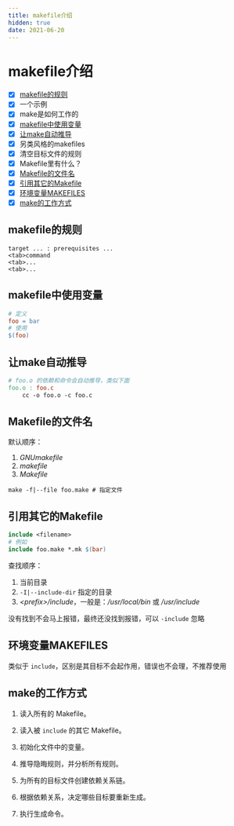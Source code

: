 ```yaml
---
title: makefile介绍
hidden: true
date: 2021-06-20
---
```


# makefile介绍

- [x] [makefile的规则](#makefile的规则)
- [x] 一个示例
- [x] make是如何工作的
- [x] [makefile中使用变量](#makefile中使用变量)
- [x] [让make自动推导](#让make自动推导)
- [x] 另类风格的makefiles
- [x] 清空目标文件的规则
- [x] Makefile里有什么？
- [x] [Makefile的文件名](#Makefile的文件名)
- [x] [引用其它的Makefile](#引用其它的Makefile)
- [x] [环境变量MAKEFILES](#环境变量MAKEFILES)
- [x] [make的工作方式](#make的工作方式)

## makefile的规则

```mak
target ... : prerequisites ...
<tab>command
<tab>...
<tab>...
```

## makefile中使用变量

```makefile
# 定义
foo = bar
# 使用
$(foo)
```

## 让make自动推导

```makefile
# foo.o 的依赖和命令会自动推导，类似下面
foo.o : foo.c
	cc -o foo.o -c foo.c
```

## Makefile的文件名

默认顺序：

1. *GNUmakefile*
2. *makefile*
3. *Makefile*

```shell
make -f|--file foo.make # 指定文件
```

## 引用其它的Makefile

```makefile
include <filename>
# 例如
include foo.make *.mk $(bar)
```

查找顺序：

1. 当前目录
2. `-I|--include-dir` 指定的目录
3. *\<prefix\>/include*，一般是：*/usr/local/bin* 或 */usr/include*

没有找到不会马上报错，最终还没找到报错，可以 `-include` 忽略

## 环境变量MAKEFILES

类似于 `include`，区别是其目标不会起作用，错误也不会理，不推荐使用

## make的工作方式

1. 读入所有的 Makefile。

2. 读入被 `include` 的其它 Makefile。
3. 初始化文件中的变量。
4. 推导隐晦规则，并分析所有规则。
5. 为所有的目标文件创建依赖关系链。
6. 根据依赖关系，决定哪些目标要重新生成。
7. 执行生成命令。

